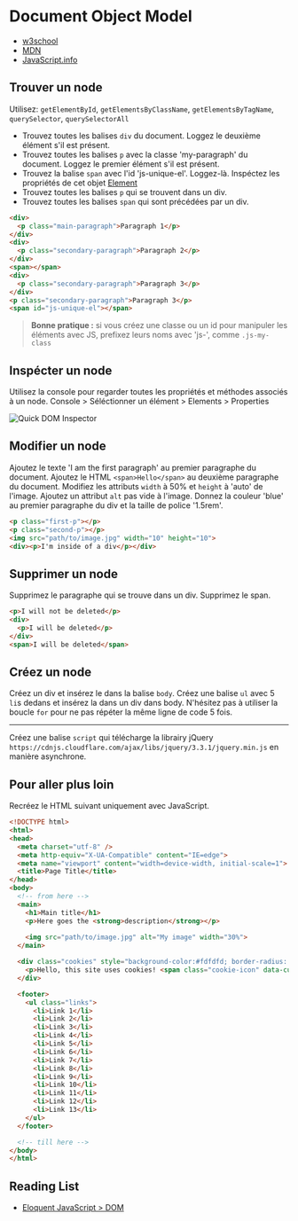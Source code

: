 # Document Object Model

+ [w3school](https://www.w3schools.com/js/js_htmldom_eventlistener.asp)
+ [MDN](https://developer.mozilla.org/en-US/docs/Web/API/Document_Object_Model/Introduction)
+ [JavaScript.info](http://javascript.info/dom-nodes)


## Trouver un node

Utilisez: `getElementById`, `getElementsByClassName`, `getElementsByTagName`, `querySelector`, `querySelectorAll`

+ Trouvez toutes les balises `div` du document. Loggez le deuxième élément s'il est présent.
+ Trouvez toutes les balises `p` avec la classe 'my-paragraph' du document. Loggez le premier élément s'il est présent.
+ Trouvez la balise `span` avec l'id 'js-unique-el'. Loggez-là. Inspéctez les propriétés de cet objet [Element](https://developer.mozilla.org/en-US/docs/Web/API/Element)
+ Trouvez toutes les balises `p` qui se trouvent dans un div. 
+ Trouvez toutes les balises `span` qui sont précédées par un div. 

```html
<div>
  <p class="main-paragraph">Paragraph 1</p>
</div>
<div>
  <p class="secondary-paragraph">Paragraph 2</p>
</div>
<span></span>
<div>
  <p class="secondary-paragraph">Paragraph 3</p>
</div>
<p class="secondary-paragraph">Paragraph 3</p>
<span id="js-unique-el"></span>
```

> **Bonne pratique :** si vous créez une classe ou un id pour manipuler les éléments avec JS, prefixez leurs noms avec 'js-', comme `.js-my-class`


## Inspécter un node

Utilisez la console pour regarder toutes les propriétés et méthodes associés à un node.
Console > Séléctionner un élément > Elements > Properties

![Quick DOM Inspector](https://i.ibb.co/X7bW84V/DOM-inspector.png)


## Modifier un node

Ajoutez le texte 'I am the first paragraph' au premier paragraphe du document.
Ajoutez le HTML `<span>Hello</span>` au deuxième paragraphe du document.
Modifiez les attributs `width` à 50% et `height` à 'auto' de l'image.
Ajoutez un attribut `alt` pas vide à l'image.
Donnez la couleur 'blue' au premier paragraphe du div et la taille de police '1.5rem'.

```html
<p class="first-p"></p>
<p class="second-p"></p>
<img src="path/to/image.jpg" width="10" height="10">
<div><p>I'm inside of a div</p></div>

```

## Supprimer un node

Supprimez le paragraphe qui se trouve dans un div.
Supprimez le span.

```html
<p>I will not be deleted</p>
<div>
  <p>I will be deleted</p>
</div>
<span>I will be deleted</span>
```

## Créez un node

Créez un div et insérez le dans la balise `body`.
Créez une balise `ul` avec 5 `li`s dedans et insérez la dans un div dans body. N'hésitez pas à utiliser la boucle `for` pour ne pas répéter la même ligne de code 5 fois.

---

Créez une balise `script` qui télécharge la librairy jQuery `https://cdnjs.cloudflare.com/ajax/libs/jquery/3.3.1/jquery.min.js` en manière asynchrone.

## Pour aller plus loin

Recréez le HTML suivant uniquement avec JavaScript.

```html
<!DOCTYPE html>
<html>
<head>
  <meta charset="utf-8" />
  <meta http-equiv="X-UA-Compatible" content="IE=edge">
  <meta name="viewport" content="width=device-width, initial-scale=1">
  <title>Page Title</title>
</head>
<body>
  <!-- from here -->
  <main>
    <h1>Main title</h1>
    <p>Here goes the <strong>description</strong></p>
  
    <img src="path/to/image.jpg" alt="My image" width="30%">
  </main>

  <div class="cookies" style="background-color:#fdfdfd; border-radius: 4px;">
    <p>Hello, this site uses cookies! <span class="cookie-icon" data-custom-id="35"></span></p>
  </div>

  <footer>
    <ul class="links">
      <li>Link 1</li>
      <li>Link 2</li>
      <li>Link 3</li>
      <li>Link 4</li>
      <li>Link 5</li>
      <li>Link 6</li>
      <li>Link 7</li>
      <li>Link 8</li>
      <li>Link 9</li>
      <li>Link 10</li>
      <li>Link 11</li>
      <li>Link 12</li>
      <li>Link 13</li>
    </ul>
  </footer>

  <!-- till here -->
</body>
</html>
```

## Reading List

+ [Eloquent JavaScript > DOM](https://eloquentjavascript.net/14_dom.html)


